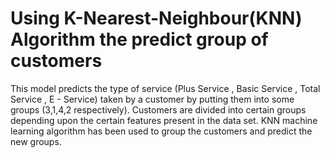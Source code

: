 # Using K-Nearest-Neighbour(KNN) Algorithm the predict group of customers 
This model predicts the type of service (Plus Service , Basic Service , Total Service , E - Service) taken by a customer by putting them into some groups (3,1,4,2 respectively). Customers are divided into certain groups depending upon the certain features present in the data set. KNN machine learning algorithm has been used to group the customers and predict the new groups.
